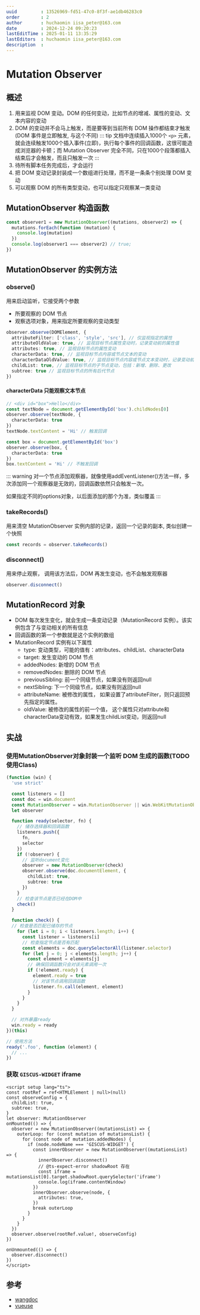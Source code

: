 ```yaml
---
uuid         : 13526969-fd51-47c0-8f3f-ae1db46283c0
order        : 2
author       : huchaomin iisa_peter@163.com
date         : 2024-12-24 09:20:23
lastEditTime : 2025-01-11 13:35:29
lastEditors  : huchaomin iisa_peter@163.com
description  :
---
```


# Mutation Observer

## 概述

1. 用来监视 DOM 变动。DOM 的任何变动，比如节点的增减、属性的变动、文本内容的变动
2. DOM 的变动并不会马上触发，而是要等到当前所有 DOM 操作都结束才触发(DOM 事件是立即触发, 与这个不同)
    ::: tip
    文档中连续插入1000个 `<p>` 元素，就会连续触发1000个插入事件(立即)，执行每个事件的回调函数，这很可能造成浏览器的卡顿；而 Mutation Observer 完全不同，只在1000个段落都插入结束后才会触发，而且只触发一次
    :::
3. 待所有脚本任务完成后，才会运行
4. 把 DOM 变动记录封装成一个数组进行处理，而不是一条条个别处理 DOM 变动
5. 可以观察 DOM 的所有类型变动，也可以指定只观察某一类变动

## MutationObserver 构造函数

```ts
const observer1 = new MutationObserver((mutations, observer2) => {
  mutations.forEach(function (mutation) {
    console.log(mutation)
  })
  console.log(observer1 === observer2) // true;
})
```

## MutationObserver 的实例方法

### observe()

用来启动监听，它接受两个参数

- 所要观察的 DOM 节点
- 观察选项对象，用来指定所要观察的变动类型

```ts
observer.observe(DOMElement, {
  attributeFilter: ['class', 'style', 'src'], // 仅监视指定的属性
  attributeOldValue: true, // 监视目标节点属性变动时，记录变动前的属性值
  attributes: true, // 监视目标节点的属性变动
  characterData: true, // 监视目标节点内容或节点文本的变动
  characterDataOldValue: true, // 监视目标节点内容或节点文本变动时，记录变动前的值
  childList: true, // 监视目标节点的子节点变动，包括：新增、删除、更改
  subtree: true // 监视目标节点的所有后代节点
})
```

#### characterData 只能观察文本节点

```ts
// <div id="box">Hello</div>
const textNode = document.getElementById('box').childNodes[0]
observer.observe(textNode, {
  characterData: true
})
textNode.textContent = 'Hi' // 触发回调

const box = document.getElementById('box')
observer.observe(box, {
  characterData: true
})
box.textContent = 'Hi' // 不触发回调
```

::: warning
对一个节点添加观察器，就像使用addEventListener()方法一样，多次添加同一个观察器是无效的，回调函数依然只会触发一次。

如果指定不同的options对象，以后面添加的那个为准，类似覆盖
:::

### takeRecords()

用来清空 MutationObserver 实例内部的记录，返回一个记录的副本, 类似创建一个快照

```ts
const records = observer.takeRecords()
```

### disconnect()

用来停止观察， 调用该方法后，DOM 再发生变动，也不会触发观察器

```ts
observer.disconnect()
```

## MutationRecord 对象

- DOM 每次发生变化，就会生成一条变动记录（MutationRecord 实例）。该实例包含了与变动相关的所有信息
- 回调函数的第一个参数就是这个实例的数组
- MutationRecord 实例有以下属性
  - type: 变动类型，可能的值有：attributes、childList、characterData
  - target: 发生变动的 DOM 节点
  - addedNodes: 新增的 DOM 节点
  - removedNodes: 删除的 DOM 节点
  - previousSibling: 前一个同级节点，如果没有则返回null
  - nextSibling: 下一个同级节点，如果没有则返回null
  - attributeName: 被修改的属性， 如果设置了attributeFilter，则只返回预先指定的属性。
  - oldValue: 被修改的属性的前一个值， 这个属性只对attribute和characterData变动有效，如果发生childList变动，则返回null

## 实战

### 使用MutationObserver对象封装一个监听 DOM 生成的函数(TODO 使用Class)

```ts
(function (win) {
  'use strict'

  const listeners = []
  const doc = win.document
  const MutationObserver = win.MutationObserver || win.WebKitMutationObserver
  let observer

  function ready(selector, fn) {
    // 储存选择器和回调函数
    listeners.push({
      fn,
      selector
    })
    if (!observer) {
      // 监听document变化
      observer = new MutationObserver(check)
      observer.observe(doc.documentElement, {
        childList: true,
        subtree: true
      })
    }
    // 检查该节点是否已经在DOM中
    check()
  }

  function check() {
  // 检查是否匹配已储存的节点
    for (let i = 0; i < listeners.length; i++) {
      const listener = listeners[i]
      // 检查指定节点是否有匹配
      const elements = doc.querySelectorAll(listener.selector)
      for (let j = 0; j < elements.length; j++) {
        const element = elements[j]
        // 确保回调函数只会对该元素调用一次
        if (!element.ready) {
          element.ready = true
          // 对该节点调用回调函数
          listener.fn.call(element, element)
        }
      }
    }
  }

  // 对外暴露ready
  win.ready = ready
})(this)

// 使用方法
ready('.foo', function (element) {
  // ...
})
```

### 获取 `GISCUS-WIDGET` iframe

```vue
<script setup lang="ts">
const rootRef = ref<HTMLElement | null>(null)
const observeConfig = {
  childList: true,
  subtree: true,
}
let observer: MutationObserver
onMounted(() => {
  observer = new MutationObserver((mutationsList) => {
    outerLoop: for (const mutation of mutationsList) {
      for (const node of mutation.addedNodes) {
        if (node.nodeName === 'GISCUS-WIDGET') {
          const innerObserver = new MutationObserver((mutationsList) => {
            innerObserver.disconnect()
            // @ts-expect-error shadowRoot 存在
            const iframe = mutationsList[0].target.shadowRoot.querySelector('iframe')
            console.log(iframe.contentWindow)
          })
          innerObserver.observe(node, {
            attributes: true,
          })
          break outerLoop
        }
      }
    }
  })
  observer.observe(rootRef.value!, observeConfig)
})

onUnmounted(() => {
  observer.disconnect()
})
</script>
```

## 参考

- [wangdoc](https://wangdoc.com/javascript/dom/mutationobserver)
- [vueuse](https://vueuse.org/core/useMutationObserver/#usemutationobserver)
